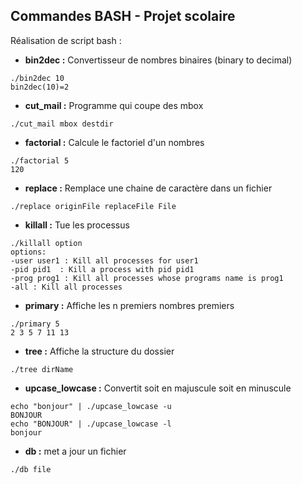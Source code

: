 ## Commandes BASH - Projet scolaire

Réalisation de script bash :
- **bin2dec :** Convertisseur de nombres binaires (binary to decimal)

```
./bin2dec 10
bin2dec(10)=2
```
- **cut_mail :** Programme qui coupe des mbox

```
./cut_mail mbox destdir
```
- **factorial :** Calcule le factoriel d'un nombres

```
./factorial 5
120
```
- **replace :** Remplace une chaine de caractère dans un fichier

```
./replace originFile replaceFile File

```
- **killall :** Tue les processus

```
./killall option
options:
-user user1 : Kill all processes for user1
-pid pid1  : Kill a process with pid pid1
-prog prog1 : Kill all processes whose programs name is prog1
-all : Kill all processes
```
- **primary :** Affiche les n premiers nombres premiers

```
./primary 5
2 3 5 7 11 13
```
- **tree :** Affiche la structure du dossier

```
./tree dirName
```
- **upcase_lowcase :** Convertit soit en majuscule soit en minuscule

```
echo "bonjour" | ./upcase_lowcase -u
BONJOUR
echo "BONJOUR" | ./upcase_lowcase -l
bonjour
```
- **db :** met a jour un fichier

```
./db file
```
